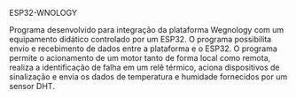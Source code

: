 ESP32-WNOLOGY

Programa desenvolvido para integração da plataforma Wegnology com um equipamento didático controlado por um ESP32. O programa possibilita envio e recebimento de dados entre a plataforma e o ESP32. 
O programa permite o acionamento de um motor tanto de forma local como remota, realiza a identificação de falha em um relê térmico, aciona dispositivos de sinalização e envia os dados de temperatura e humidade fornecidos por um sensor DHT.
